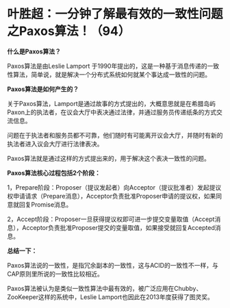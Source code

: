 # 叶胜超：一分钟了解最有效的一致性问题之Paxos算法！（94）

**什么是Paxos算法？**



Paxos算法是由Leslie Lamport 于1990年提出的，这是一种基于消息传递的一致性算法，简单说，就是解决一个分布式系统如何就某个事达成一致性的问题。



**Paxos算法是如何产生的？**



关于Paxos算法，Lamport是通过故事的方式提出的，大概意思就是在希腊岛屿Paxon上的执法者，在议会大厅中表决通过法律，并通过服务员传递纸条的方式交流信息。



问题在于执法者和服务员都不可靠，他们随时有可能离开议会大厅，并随时有新的执法者进入议会大厅进行法律表决。



Paxos算法就是通过这样的方式提出来的，用于解决这个表决一致性的问题。





**Paxos算法核心过程包括2个阶段：**





1，Prepare阶段：Proposer（提议发起者）向Acceptor（提议批准者）发起提议权申请请求（Prepare消息），Acceptor负责批准Proposer申请的提议权，如果同意就回复Promise消息。





2，Accept阶段：Proposer一旦获得提议权即可进一步提交变量取值（Accept消息），Acceptor负责批准Proposer提交的变量取值，如果接受就回复Accepted消息。





**总结一下：**



Paxos算法说的一致性，是指冗余副本的一致性，这与ACID的一致性不一样，与CAP原则里所说的一致性比较相近。



Paxos算法被认为是类似一致性算法中最有效的，被广泛应用在Chubby、ZooKeeper这样的系统中，Leslie Lamport也因此在2013年度获得了图灵奖。
